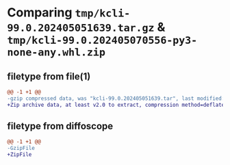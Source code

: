 # Comparing `tmp/kcli-99.0.202405051639.tar.gz` & `tmp/kcli-99.0.202405070556-py3-none-any.whl.zip`

## filetype from file(1)

```diff
@@ -1 +1 @@
-gzip compressed data, was "kcli-99.0.202405051639.tar", last modified: Sun May  5 16:39:51 2024, max compression
+Zip archive data, at least v2.0 to extract, compression method=deflate
```

## filetype from diffoscope

```diff
@@ -1 +1 @@
-GzipFile
+ZipFile
```

